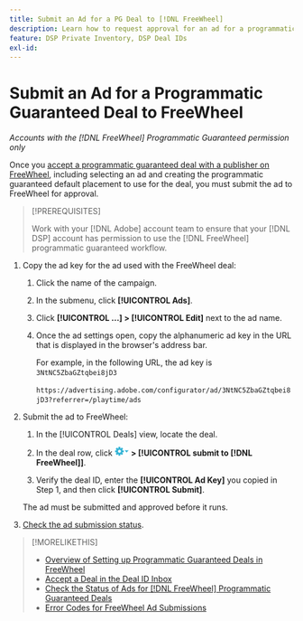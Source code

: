```yaml
---
title: Submit an Ad for a PG Deal to [!DNL FreeWheel]
description: Learn how to request approval for an ad for a programmatic guaranteed deal with a publisher on FreeWheel.
feature: DSP Private Inventory, DSP Deal IDs
exl-id: 
---
```

# Submit an Ad for a Programmatic Guaranteed Deal to FreeWheel 

*Accounts with the [!DNL FreeWheel] Programmatic Guaranteed permission only*

Once you [accept a programmatic guaranteed deal with a publisher on FreeWheel](#programmatic-guaranteed-set-up.md#pg-setup-deal-id-inbox), including selecting an ad and creating the programmatic guaranteed default placement to use for the deal, you must submit the ad to FreeWheel for approval.

>[!PREREQUISITES]
>
>Work with your [!DNL Adobe] account team to ensure that your [!DNL DSP] account has permission to use the [!DNL FreeWheel] programmatic guaranteed workflow.

1. Copy the ad key for the ad used with the FreeWheel deal:

   1. Click the name of the campaign.

   1. In the submenu, click **[!UICONTROL Ads]**.
   
   1. Click  **[!UICONTROL ...] > [!UICONTROL Edit]** next to the ad name.
   
   1. Once the ad settings open, copy the alphanumeric ad key in the URL that is displayed in the browser's address bar.

      For example, in the following URL, the ad key is `3NtNC5ZbaGZtqbei8jD3`
      
      `https://advertising.adobe.com/configurator/ad/3NtNC5ZbaGZtqbei8jD3?referrer=/playtime/ads`

1. Submit the ad to FreeWheel:

    1. In the [!UICONTROL Deals] view, locate the deal.

    1. In the deal row, click ![Options menu](/help/dsp/assets/options-menu.png) **> [!UICONTROL submit to [!DNL FreeWheel]]**.

    1. Verify the deal ID, enter the **[!UICONTROL Ad Key]** you copied in Step 1, and then click **[!UICONTROL Submit]**.

    The ad must be submitted and approved before it runs.

1. [Check the ad submission status](freewheel-check-status.md).

>[!MORELIKETHIS]
>
>* [Overview of Setting up Programmatic Guaranteed Deals in FreeWheel](freewheel-overview.md)
>* [Accept a Deal in the Deal ID Inbox](deal-id-inbox-accept.md)
>* [Check the Status of Ads for [!DNL FreeWheel] Programmatic Guaranteed Deals](freewheel-check-status.md)
>* [Error Codes for FreeWheel Ad Submissions](freewheel-error-codes.md)
